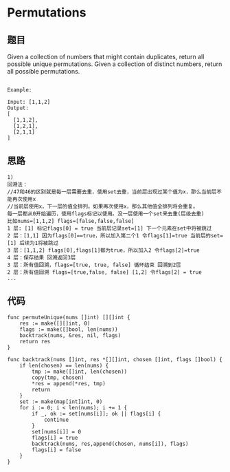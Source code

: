 # Permutations

## 题目

Given a collection of numbers that might contain duplicates, return all possible unique permutations.
Given a collection of distinct numbers, return all possible permutations.

```

Example:

Input: [1,1,2]
Output:
[
  [1,1,2],
  [1,2,1],
  [2,1,1]
]

```


## 思路

```
1)
回溯法：
//47和46的区别就是每一层需要去重，使用set去重，当前层出现过某个值为x，那么当前层不能再次使用x
//当前层使用x，下一层的值全排列。如果再次使用x，那么其他值全排列将会重复。
每一层都从0开始遍历，使用flags标记以使用。没一层使用一个set来去重(层级去重)
比如nums=[1,1,2] flags=[false,false,false]
1 层: [1] 标记flags[0] = true 当前层记录set=[1] 下一个元素在set中将被跳过
2 层：[1,1] 因为flags[0]==true，所以加入第二个1 令flags[1]=true 当前层的set=[1] 后续为1将被跳过
3 层：[1,1,2] flags[0],flags[1]都为true，所以加入2 令flags[2]=true
4 层：保存结果 回溯返回3层 
3 层：所有值回溯，flags=[true, true, false] 循环结束 回溯到2层
2 层：所有值回溯 flags=[true,false, false] [1,2] 令flags[2] = true
...
```


## 代码


```golang
func permuteUnique(nums []int) [][]int {
    res := make([][]int, 0)
    flags := make([]bool, len(nums))
    backtrack(nums, &res, nil, flags)
    return res
}

func backtrack(nums []int, res *[][]int, chosen []int, flags []bool) {
    if len(chosen) == len(nums) {
        tmp := make([]int, len(chosen))
        copy(tmp, chosen)
        *res = append(*res, tmp)
        return 
    }
    set := make(map[int]int, 0)
    for i := 0; i < len(nums); i += 1 {
        if _, ok := set[nums[i]]; ok || flags[i] {
            continue
        }
        set[nums[i]] = 0
        flags[i] = true
        backtrack(nums, res,append(chosen, nums[i]), flags)
        flags[i] = false
    }
}


```
